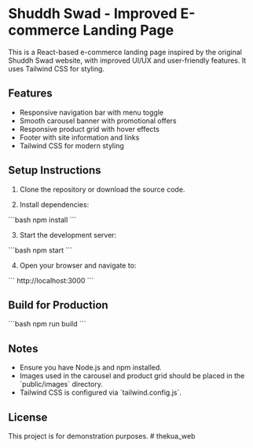 # Shuddh Swad - Improved E-commerce Landing Page

This is a React-based e-commerce landing page inspired by the original Shuddh Swad website, with improved UI/UX and user-friendly features. It uses Tailwind CSS for styling.

## Features

- Responsive navigation bar with menu toggle
- Smooth carousel banner with promotional offers
- Responsive product grid with hover effects
- Footer with site information and links
- Tailwind CSS for modern styling

## Setup Instructions

1. Clone the repository or download the source code.

2. Install dependencies:

\`\`\`bash
npm install
\`\`\`

3. Start the development server:

\`\`\`bash
npm start
\`\`\`

4. Open your browser and navigate to:

\`\`\`
http://localhost:3000
\`\`\`

## Build for Production

\`\`\`bash
npm run build
\`\`\`

## Notes

- Ensure you have Node.js and npm installed.
- Images used in the carousel and product grid should be placed in the \`public/images\` directory.
- Tailwind CSS is configured via \`tailwind.config.js\`.

## License

This project is for demonstration purposes.
#   t h e k u a _ w e b  
 